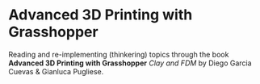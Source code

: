# Advanced 3D Printing with Grasshopper

Reading and re-implementing (thinkering) topics through the book **Advanced 3D Printing with Grasshopper** *Clay and FDM* by Diego Garcia Cuevas & Gianluca Pugliese.
